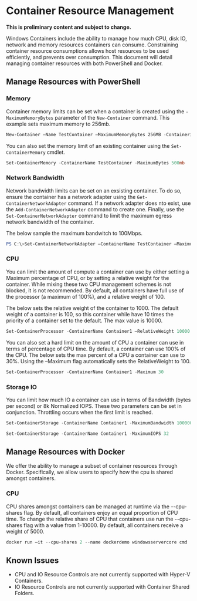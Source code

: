 # Container Resource Management

**This is preliminary content and subject to change.** 

Windows Containers include the ability to manage how much CPU, disk IO, network and memory resources containers can consume. Constraining container resource consumptions allows host resources to be used efficiently, and prevents over consumption. This document will detail managing container resources with both PowerShell and Docker.

## Manage Resources with PowerShell

### Memory

Container memory limits can be set when a container is created using the `-MaximumMemoryBytes` parameter of the `New-Container` command. This example sets maximum memory to 256mb.
 
```powershell
New-Container –Name TestContainer –MaximumMemoryBytes 256MB -ContainerimageName WindowsServerCore
```
You can also set the memory limit of an existing container using the `Set-ContainerMemory` cmdlet.

```powershell
Set-ContainerMemory -ContainerName TestContainer -MaximumBytes 500mb
```

### Network Bandwidth

Network bandwidth limits can be set on an exsisting container. To do so, ensure the container has a network adapter using the `Get-ContainerNetworkAdapter` command. If a network adapter does nto exist, use the `Add-ContainerNetworkAdapter` command to create one. Finally, use the `Set-ContainerNetworkAdapter` command to limit the maximum egress network bandwidth of the container.

The below sample the maximum bandwitch to 100Mbps.

```powershell
PS C:\>Set-ContainerNetworkAdapter –ContainerName TestContainer –MaximumBandwidth 100000000
```

### CPU 

You can limit the amount of compute a container can use by either setting a Maximum percentage of CPU, or by setting a relative weight for the container. While mixing these two CPU management schemes is not blocked, it is not recommended. By default, all containers have full use of the processor (a maximum of 100%), and a relative weight of 100. 

The below sets the relative weight of the container to 1000. The default weight of a container is 100, so this container while have 10 times the priority of a container set to the default. The max value is 10000.

```powershell
Set-ContainerProcessor -ContainerName Container1 –RelativeWeight 10000.
```
 
You can also set a hard limit on the amount of CPU a container can use in terms of percentage of CPU time. By default, a container can use 100% of the CPU. The below sets the max percent of a CPU a container can use to 30%. Using the –Maximum flag automatically sets the RelativeWeight to 100. 

```powershell
Set-ContainerProcessor -ContainerName Container1 -Maximum 30
```

### Storage IO

You can limit how much IO a container can use in terms of Bandwidth (bytes per second) or 8k Normalized IOPS. These two parameters can be set in conjunction. Throttling occurs when the first limit is reached. 

```powershell
Set-ContainerStorage -ContainerName Container1 -MaximumBandwidth 1000000
```
```powershell
Set-ContainerStorage -ContainerName Container1 -MaximumIOPS 32
```

## Manage Resources with Docker 

We offer the ability to manage a subset of container resources through Docker. Specifically, we allow users to specify how the cpu is shared amongst containers. 

### CPU

CPU shares amongst containers can be managed at runtime via the --cpu-shares flag. By default, all containers enjoy an equal proportion of CPU time. To change the relative share of CPU that containers use run the --cpu-shares flag with a value from 1-10000. By default, all containers receive a weight of 5000. 

```powershell 
docker run –it --cpu-shares 2 --name dockerdemo windowsservercore cmd
```

## Known Issues

- CPU and IO Resource Controls are not currently supported with Hyper-V Containers.
- IO Resource Controls are not currently supported with Container Shared Folders.

